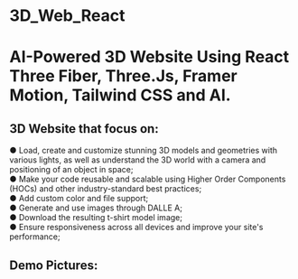 # 3D_Web_React <br />

# AI-Powered 3D Website Using React Three Fiber, Three.Js, Framer Motion, Tailwind CSS and AI. <br />

## 3D Website that focus on:

● Load, create and customize stunning 3D models and geometries with various lights, as well as understand the 3D world with a camera and positioning of an object in space; <br />
● Make your code reusable and scalable using Higher Order Components (HOCs) and other industry-standard best practices; <br />
● Add custom color and file support; <br />
● Generate and use images through DALLE A; <br />
● Download the resulting t-shirt model image; <br />
● Ensure responsiveness across all devices and improve your site's performance; <br />

## Demo Pictures:  <br />
